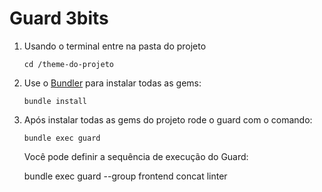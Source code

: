 Guard 3bits
=====

1. Usando o terminal entre na pasta do projeto

    ``cd /theme-do-projeto``

2. Use o [Bundler](http://bundler.io/) para instalar todas as gems:

    ``bundle install``

3. Após instalar todas as gems do projeto rode o guard com o comando:

    ``bundle exec guard``
  
    Você pode definir a sequência de execução do Guard:

     bundle exec guard --group frontend concat linter
